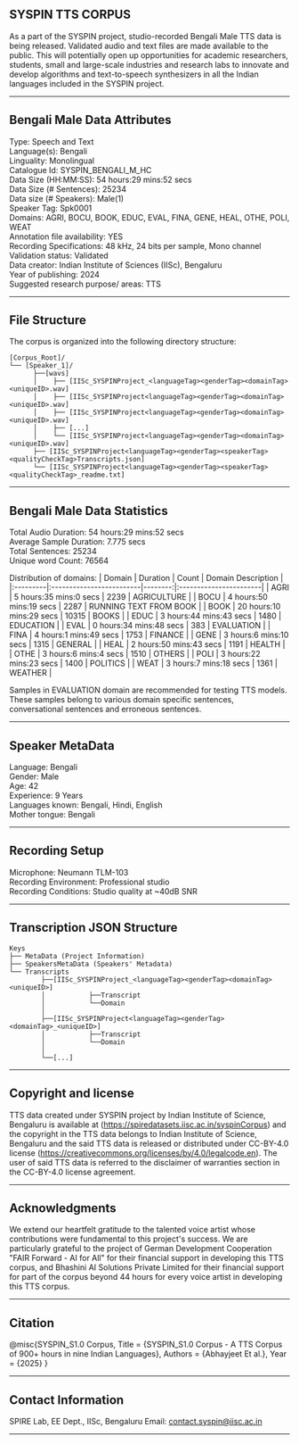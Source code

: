 ## SYSPIN TTS CORPUS

As a part of the SYSPIN project, studio-recorded Bengali Male TTS data is being released.
Validated audio and text files are made available to the public. This will potentially open up
opportunities for academic researchers, students, small and large-scale industries and research
labs to innovate and develop algorithms and text-to-speech synthesizers in all the Indian languages
included in the SYSPIN project.

---

## Bengali Male Data Attributes

Type: Speech and Text  
Language(s): Bengali  
Linguality: Monolingual  
Catalogue Id: SYSPIN_BENGALI_M_HC  
Data Size (HH:MM:SS): 54 hours:29 mins:52 secs  
Data Size (# Sentences): 25234  
Data size (# Speakers): Male(1)  
Speaker Tag: Spk0001  
Domains: AGRI, BOCU, BOOK, EDUC, EVAL, FINA, GENE, HEAL, OTHE, POLI, WEAT  
Annotation file availability: YES  
Recording Specifications: 48 kHz, 24 bits per sample, Mono channel  
Validation status: Validated  
Data creator: Indian Institute of Sciences (IISc), Bengaluru  
Year of publishing: 2024  
Suggested research purpose/ areas: TTS  

---

## File Structure

The corpus is organized into the following directory structure:
```
[Corpus_Root]/
└── [Speaker_1]/
      ├──[wavs]
      │    ├── [IISc_SYSPINProject_<languageTag><genderTag><domainTag><uniqueID>.wav]
      │    ├── [IISc_SYSPINProject<languageTag><genderTag><domainTag><uniqueID>.wav]
      │    ├── [IISc_SYSPINProject<languageTag><genderTag><domainTag><uniqueID>.wav]
      │    ├── [...]
      │    └── [IISc_SYSPINProject<languageTag><genderTag><domainTag><uniqueID>.wav]
      ├── [IISc_SYSPINProject<languageTag><genderTag><speakerTag><qualityCheckTag>Transcripts.json]
      └── [IISc_SYSPINProject<languageTag><genderTag><speakerTag><qualityCheckTag>_readme.txt]
```

---

## Bengali Male Data Statistics

Total Audio Duration:    54 hours:29 mins:52 secs  
Average Sample Duration: 7.775 secs  
Total Sentences:         25234  
Unique word Count:       76564  

Distribution of domains:
| Domain   | Duration                 |   Count | Domain Description     |
|:---------|:-------------------------|--------:|:-----------------------|
| AGRI     | 5 hours:35 mins:0 secs   |   2239  | AGRICULTURE            |
| BOCU     | 4 hours:50 mins:19 secs  |   2287  | RUNNING TEXT FROM BOOK |
| BOOK     | 20 hours:10 mins:29 secs |   10315 | BOOKS                  |
| EDUC     | 3 hours:44 mins:43 secs  |   1480  | EDUCATION              |
| EVAL     | 0 hours:34 mins:48 secs  |   383   | EVALUATION             |
| FINA     | 4 hours:1 mins:49 secs   |   1753  | FINANCE                |
| GENE     | 3 hours:6 mins:10 secs   |   1315  | GENERAL                |
| HEAL     | 2 hours:50 mins:43 secs  |   1191  | HEALTH                 |
| OTHE     | 3 hours:6 mins:4 secs    |   1510  | OTHERS                 |
| POLI     | 3 hours:22 mins:23 secs  |   1400  | POLITICS               |
| WEAT     | 3 hours:7 mins:18 secs   |   1361  | WEATHER                |

Samples in EVALUATION domain are recommended for testing TTS models. These samples belong to
various domain specific sentences, conversational sentences and erroneous sentences.

---

## Speaker MetaData

Language: Bengali  
Gender: Male  
Age: 42  
Experience: 9 Years  
Languages known: Bengali, Hindi, English  
Mother tongue: Bengali  

---

## Recording Setup

Microphone: Neumann TLM-103  
Recording Environment: Professional studio  
Recording Conditions: Studio quality at ~40dB SNR  

---

## Transcription JSON Structure
```
Keys
├── MetaData (Project Information)
├── SpeakersMetaData (Speakers' Metadata)
└── Transcripts
        ├──[IISc_SYSPINProject_<languageTag><genderTag><domainTag><uniqueID>]
        │ 			├──Transcript
        │ 			└──Domain
        │ 		
        ├──[IISc_SYSPINProject<languageTag><genderTag><domainTag>_<uniqueID>]
        │ 			├──Transcript
        │ 			└──Domain
        │
        └──[...]
```

---

## Copyright and license

TTS data created under SYSPIN project by Indian Institute of Science, Bengaluru is available
at (https://spiredatasets.iisc.ac.in/syspinCorpus) and the copyright in the TTS data belongs to
Indian Institute of Science, Bengaluru and the said TTS data is released or distributed under
CC-BY-4.0 license (https://creativecommons.org/licenses/by/4.0/legalcode.en). The user of
said TTS data is referred to the disclaimer of warranties section in the CC-BY-4.0 license
agreement.

---

## Acknowledgments

We extend our heartfelt gratitude to the talented voice artist whose contributions were
fundamental to this project's success.
We are particularly grateful to the project of German Development Cooperation "FAIR Forward - AI
for All" for their financial support in developing this TTS corpus, and Bhashini AI Solutions 
Private Limited for their financial support for part of the corpus beyond 44 hours for every 
voice artist in developing this TTS corpus.

---

## Citation

@misc{SYSPIN_S1.0 Corpus,
     	Title = {SYSPIN_S1.0 Corpus - A TTS Corpus of 900+ hours in nine Indian Languages},
     	Authors = {Abhayjeet Et al.},
     	Year = {2025}
}

---

## Contact Information

SPIRE Lab, EE Dept., IISc, Bengaluru
Email: contact.syspin@iisc.ac.in

---
